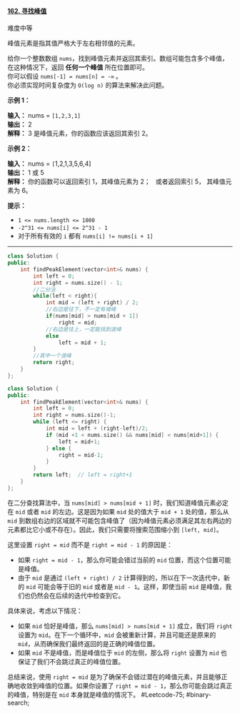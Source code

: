 #### [162. 寻找峰值](https://leetcode.cn/problems/find-peak-element/)

难度中等

峰值元素是指其值严格大于左右相邻值的元素。

给你一个整数数组 `nums`，找到峰值元素并返回其索引。数组可能包含多个峰值，在这种情况下，返回 **任何一个峰值** 所在位置即可。  
你可以假设 `nums[-1] = nums[n] = -∞` 。    
你必须实现时间复杂度为 `O(log n)` 的算法来解决此问题。

**示例 1：**

**输入：** nums = `[1,2,3,1]`  
**输出：** 2  
**解释：** 3 是峰值元素，你的函数应该返回其索引 2。  

**示例 2：**

**输入：** nums = `[`1,2,1,3,5,6,4]  
**输出：** 1 或 5  
**解释：** 你的函数可以返回索引 1，其峰值元素为 2；
     或者返回索引 5， 其峰值元素为 6。

**提示：**

-   `1 <= nums.length <= 1000`
-   `-2^31 <= nums[i] <= 2^31 - 1`
-   对于所有有效的 `i` 都有 `nums[i] != nums[i + 1]`

---- ----
```cpp
class Solution {
public:
    int findPeakElement(vector<int>& nums) {
        int left = 0;
        int right = nums.size() - 1;
        //二分法
        while(left < right){
            int mid = (left + right) / 2;
            //右边是往下，不一定有坡峰
            if(nums[mid] > nums[mid + 1])
                right = mid;
            //右边是往上，一定能找到波峰
            else
                left = mid + 1;
        }
        //其中一个波峰
        return right;
    }
};
```

```cpp
class Solution {
public:
    int findPeakElement(vector<int>& nums) {
        int left = 0;
        int right = nums.size()-1;
        while (left <= right) {
            int mid = left + (right-left)/2;
            if (mid +1 < nums.size() && nums[mid] < nums[mid+1]) {
                left = mid+1;
            } else {
                right = mid-1;
            }
        }
        return left;  // left = right+1
    }
};
```

在二分查找算法中，当 `nums[mid] > nums[mid + 1]` 时，我们知道峰值元素必定在 `mid` 或者 `mid` 的左边。这是因为如果 `mid` 处的值大于 `mid + 1` 处的值，那么从 `mid` 到数组右边的区域就不可能包含峰值了（因为峰值元素必须满足其左右两边的元素都比它小或不存在）。因此，我们只需要将搜索范围缩小到 `[left, mid]`。

这里设置 `right = mid` 而不是 `right = mid - 1` 的原因是：

- 如果 `right = mid - 1`，那么你可能会错过当前的 `mid` 位置，而这个位置可能是峰值。
- 由于 `mid` 是通过 `(left + right) / 2` 计算得到的，所以在下一次迭代中，新的 `mid` 可能会等于旧的 `mid` 或者是 `mid - 1`。这样，即使当前 `mid` 是峰值，我们也仍然会在后续的迭代中检查到它。

具体来说，考虑以下情况：

- 如果 `mid` 恰好是峰值，那么 `nums[mid] > nums[mid + 1]` 成立，我们将 `right` 设置为 `mid`。在下一个循环中，`mid` 会被重新计算，并且可能还是原来的 `mid`，从而确保我们最终返回的是正确的峰值位置。
- 如果 `mid` 不是峰值，而是峰值位于 `mid` 的左侧，那么将 `right` 设置为 `mid` 也保证了我们不会跳过真正的峰值位置。

总结来说，使用 `right = mid` 是为了确保不会错过潜在的峰值元素，并且能够正确地收敛到峰值的位置。如果你设置了 `right = mid - 1`，那么你可能会跳过真正的峰值，特别是在 `mid` 本身就是峰值的情况下。
#Leetcode-75; #binary-search;